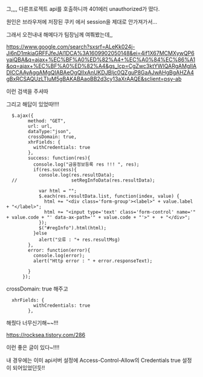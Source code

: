 

그,,,, 다른프로젝트 api를 호출하니까 401에러 unauthorized가 떴다.


원인은 브라우저에 저장된 쿠키 에서 session을 제대로 안가져가서...


그래서 오전내내 해메다가 팀장님께 여쭤봤는데,,


https://www.google.com/search?sxsrf=ALeKk024j-Ji6nD1mkiaGRFFJfeJAl1DCA%3A1609902050148&ei=4if1X67MCMXywQP6yaiQBA&q=ajax+%EC%BF%A0%ED%82%A4+%EC%A0%84%EC%86%A1&oq=ajax+%EC%BF%A0%ED%82%A4&gs_lcp=CgZwc3ktYWIQARgAMgIIADICCAAyAggAMgQIABAeOgQIIxAnUKDJBljc0QZguP8GaAJwAHgBgAHZA4gBxRCSAQUzLTIuM5gBAKABAaoBB2d3cy13aXrAAQE&sclient=psy-ab


이런 검색을 주셔따


그리고 해답이 있었따!!!!





      $.ajax({
            method: "GET",
            url: url,
            dataType:"json",
            crossDomain: true,
            xhrFields: {
              withCredentials: true
            },
            success: function(res){
              console.log("금융정보등록 res !!! ", res);
              if(res.success){
                console.log(res.resultData);
      // 					setRegInfoData(res.resultData);

                var html = "";
                $.each(res.resultData.list, function(index, value) {
                  html += "<div class='form-group'><label>" + value.label + "</label>";
                  html += "<input type='text' class='form-control' name='" + value.code + "' data-ax-path='" + value.code + "'>" +  + "</div>";
                });
                $("#regInfo").html(html);
              }else
                alert("오류 : "+ res.resultMsg)
            },
            error: function(error){
              console.log(error);
              alert("Http error : " + error.responseText);

            }
          });
          
          
crossDomain: true 해주고

      xhrFields: {
              withCredentials: true
            },
     
     
해줬다 너무신기해~~!!!







https://rocksea.tistory.com/286


이런 좋은 글이 있다~!!!!


내 경우에는 이미 api서버 설정에 Access-Control-Allow의 Credentials true 설정이 되어있었던듯!!
